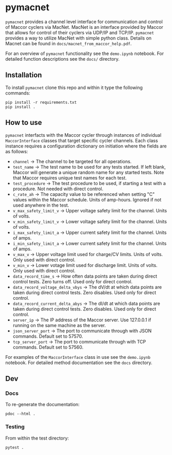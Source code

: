 # pymacnet

`pymacnet` provides a channel level interface for communication and control of Maccor cyclers via MacNet. MacNet is an interface provided by Maccor that allows for control of their cyclers via UDP/IP and TCP/IP. `pymacnet` provides a way to utilize MacNet with simple python class. Details on Macnet can be found in `docs/macnet_from_maccor_help.pdf`.

For an overview of `pymacnet` functionality see the `demo.ipynb` notebook. For detailed function descriptions see the `docs/` directory.

## Installation

To install `pymacnet` clone this repo and within it type the following commands:

```
pip install -r requirements.txt
pip install . 
```

## How to use

`pymacnet` interfacts with the Maccor cycler through instances of individual `MaccorInterface` classes that target specific cycler channels. Each class instance requires a configuration dictionary on initiation  where the fields are as follows:

- `channel` -> The channel to be targeted for all operations.
- `test_name` -> The test name to be used for any tests started. If left blank, Maccor will generate a unique random name for any started tests. Note that Maccor requires unique test names for each test.
- `test_procedure` -> The test procedure to be used, if starting a test with a procedure. Not needed with direct control.
- `c_rate_ah` -> The capacity value to be referenced when setting "C" values within the Maccor schedule. Units of amp-hours. Ignored if not used anywhere in the test.
- `v_max_safety_limit_v` -> Upper voltage safety limit for the channel. Units of volts.
- `v_min_safety_limit_v` -> Lower voltage safety limit for the channel. Units of volts.
- `i_max_safety_limit_a` -> Upper current safety limit for the channel. Units of amps.
- `i_min_safety_limit_a` -> Lower current safety limit for the channel. Units of amps.
- `v_max_v` -> Upper voltage limit used for charge/CV limits. Units of volts. Only used with direct control.
- `v_min_v` -> Lower votage limit used for discharge limit. Units of volts. Only used with direct control.
- `data_record_time_s` -> How often data points are taken during direct control tests. Zero turns off. Used only for direct control.
- `data_record_voltage_delta_vbys` -> The dV/dt at which data points are taken during direct control tests. Zero disables. Used only for direct control.
- `data_record_current_delta_abys` -> The dI/dt at which data points are taken during direct control tests. Zero disables. Used only for direct control.
- `server_ip` -> The IP address of the Maccor server. Use 127.0.0.1 if running on the same machine as the server.
- `json_server_port` -> The port to communicate through with JSON commands. Default set to 57570.
- `tcp_server_port` -> The port to communicate through with TCP commands. Default set to 57560.

For examples of the `MaccorInterface` class in use see the `demo.ipynb` notebook. For detailed method documentation see the `docs` directory.

## Dev

### Docs 

To re-generate the documentation:

```
pdoc --html .
```

### Testing

From within the test directory: 

```
pytest .
```
